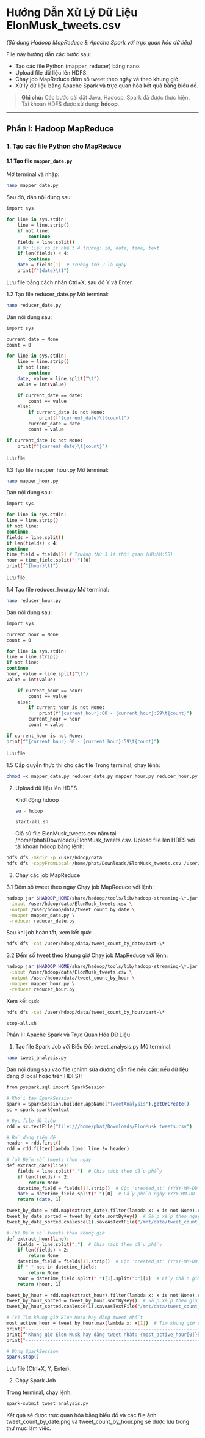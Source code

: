 # Hướng Dẫn Xử Lý Dữ Liệu ElonMusk_tweets.csv

_(Sử dụng Hadoop MapReduce & Apache Spark với trực quan hóa dữ liệu)_

File này hướng dẫn các bước sau:

- Tạo các file Python (mapper, reducer) bằng nano.
- Upload file dữ liệu lên HDFS.
- Chạy job MapReduce đếm số tweet theo ngày và theo khung giờ.
- Xử lý dữ liệu bằng Apache Spark và trực quan hóa kết quả bằng biểu đồ.

> **Ghi chú:** Các bước cài đặt Java, Hadoop, Spark đã được thực hiện.  
> Tài khoản HDFS được sử dụng: **hdoop**.

---

## Phần I: Hadoop MapReduce

### 1. Tạo các file Python cho MapReduce

#### 1.1 Tạo file `mapper_date.py`

Mở terminal và nhập:

```bash
nano mapper_date.py
```

Sau đó, dán nội dung sau:

```bash
import sys

for line in sys.stdin:
    line = line.strip()
    if not line:
        continue
    fields = line.split()
    # Dữ liệu có ít nhất 4 trường: id, date, time, text
    if len(fields) < 4:
        continue
    date = fields[1]  # Trường thứ 2 là ngày
    print(f"{date}\t1")
```

Lưu file bằng cách nhấn Ctrl+X, sau đó Y và Enter.

1.2 Tạo file reducer_date.py
Mở terminal:

```bash
nano reducer_date.py
```

Dán nội dung sau:

```bash
import sys

current_date = None
count = 0

for line in sys.stdin:
    line = line.strip()
    if not line:
        continue
    date, value = line.split("\t")
    value = int(value)

    if current_date == date:
        count += value
    else:
        if current_date is not None:
            print(f"{current_date}\t{count}")
        current_date = date
        count = value

if current_date is not None:
    print(f"{current_date}\t{count}")
```

Lưu file.

1.3 Tạo file mapper_hour.py
Mở terminal:

```bash
nano mapper_hour.py
```

Dán nội dung sau:

```bash
import sys

for line in sys.stdin:
line = line.strip()
if not line:
continue
fields = line.split()
if len(fields) < 4:
continue
time_field = fields[2] # Trường thứ 3 là thời gian (HH:MM:SS)
hour = time_field.split(":")[0]
print(f"{hour}\t1")
```

Lưu file.

1.4 Tạo file reducer_hour.py
Mở terminal:

```bash
nano reducer_hour.py
```

Dán nội dung sau:

```bash
import sys

current_hour = None
count = 0

for line in sys.stdin:
line = line.strip()
if not line:
continue
hour, value = line.split("\t")
value = int(value)

    if current_hour == hour:
        count += value
    else:
        if current_hour is not None:
            print(f"{current_hour}:00 - {current_hour}:59\t{count}")
        current_hour = hour
        count = value

if current_hour is not None:
print(f"{current_hour}:00 - {current_hour}:59\t{count}")
```

Lưu file.

1.5 Cấp quyền thực thi cho các file
Trong terminal, chạy lệnh:

```bash
chmod +x mapper_date.py reducer_date.py mapper_hour.py reducer_hour.py
```

2. Upload dữ liệu lên HDFS

   Khởi động hdoop

   ```bash
   su - hdoop
   ```

   ```bash
   start-all.sh
   ```

   Giả sử file ElonMusk_tweets.csv nằm tại /home/phat/Downloads/ElonMusk_tweets.csv. Upload file lên HDFS với tài khoản hdoop bằng lệnh:

```bash
hdfs dfs -mkdir -p /user/hdoop/data
hdfs dfs -copyFromLocal /home/phat/Downloads/ElonMusk_tweets.csv /user/hdoop/data
```

3. Chạy các job MapReduce

3.1 Đếm số tweet theo ngày
Chạy job MapReduce với lệnh:

```bash
hadoop jar $HADOOP_HOME/share/hadoop/tools/lib/hadoop-streaming-\*.jar \
 -input /user/hdoop/data/ElonMusk_tweets.csv \
 -output /user/hdoop/data/tweet_count_by_date \
 -mapper mapper_date.py \
 -reducer reducer_date.py
```

Sau khi job hoàn tất, xem kết quả:

```bash
hdfs dfs -cat /user/hdoop/data/tweet_count_by_date/part-\*
```

3.2 Đếm số tweet theo khung giờ
Chạy job MapReduce với lệnh:

```bash
hadoop jar $HADOOP_HOME/share/hadoop/tools/lib/hadoop-streaming-\*.jar \
 -input /user/hdoop/data/ElonMusk_tweets.csv \
 -output /user/hdoop/data/tweet_count_by_hour \
 -mapper mapper_hour.py \
 -reducer reducer_hour.py
```

Xem kết quả:

```bash
hdfs dfs -cat /user/hdoop/data/tweet_count_by_hour/part-\*
```

```bash
stop-all.sh
```

Phần II: Apache Spark và Trực Quan Hóa Dữ Liệu

1. Tạo file Spark Job với Biểu Đồ: tweet_analysis.py
   Mở terminal:

```bash
nano tweet_analysis.py
```

Dán nội dung sau vào file (chỉnh sửa đường dẫn file nếu cần: nếu dữ liệu đang ở local hoặc trên HDFS):

```bash
from pyspark.sql import SparkSession

# Khởi tạo SparkSession
spark = SparkSession.builder.appName("TweetAnalysis").getOrCreate()
sc = spark.sparkContext

# Đọc file dữ liệu
rdd = sc.textFile("file:///home/phat/Downloads/ElonMusk_tweets.csv")

# Bỏ dòng tiêu đề
header = rdd.first()
rdd = rdd.filter(lambda line: line != header)

# (a) Đếm số tweets theo ngày
def extract_date(line):
    fields = line.split(",")  # Chia tách theo dấu phẩy
    if len(fields) < 2:
        return None
    datetime_field = fields[1].strip()  # Cột 'created_at' (YYYY-MM-DD HH:MM:SS)
    date = datetime_field.split(" ")[0]  # Lấy phần ngày YYYY-MM-DD
    return (date, 1)

tweet_by_date = rdd.map(extract_date).filter(lambda x: x is not None).reduceByKey(lambda a, b: a + b)
tweet_by_date_sorted = tweet_by_date.sortByKey()  # Sắp xếp theo ngày
tweet_by_date_sorted.coalesce(1).saveAsTextFile("/mnt/data/tweet_count_by_date")  # Xuất ra file

# (b) Đếm số tweets theo khung giờ
def extract_hour(line):
    fields = line.split(",")  # Chia tách theo dấu phẩy
    if len(fields) < 2:
        return None
    datetime_field = fields[1].strip()  # Cột 'created_at' (YYYY-MM-DD HH:MM:SS)
    if " " not in datetime_field:
        return None
    hour = datetime_field.split(" ")[1].split(":")[0]  # Lấy phần giờ HH
    return (hour, 1)

tweet_by_hour = rdd.map(extract_hour).filter(lambda x: x is not None).reduceByKey(lambda a, b: a + b)
tweet_by_hour_sorted = tweet_by_hour.sortByKey()  # Sắp xếp theo giờ
tweet_by_hour_sorted.coalesce(1).saveAsTextFile("/mnt/data/tweet_count_by_hour")  # Xuất ra file

# (c) Tìm khung giờ Elon Musk hay đăng tweet nhất
most_active_hour = tweet_by_hour.max(lambda x: x[1])  # Tìm khung giờ có số tweet nhiều nhất
print("-------------------------------------------------------------------------------------------------")
print(f"Khung giờ Elon Musk hay đăng tweet nhất: {most_active_hour[0]}h với {most_active_hour[1]} tweet")
print("-------------------------------------------------------------------------------------------------")

# Dừng SparkSession
spark.stop()


```

Lưu file (Ctrl+X, Y, Enter).

2. Chạy Spark Job

Trong terminal, chạy lệnh:

```bash
spark-submit tweet_analysis.py
```

Kết quả sẽ được trực quan hóa bằng biểu đồ và các file ảnh tweet_count_by_date.png và tweet_count_by_hour.png sẽ được lưu trong thư mục làm việc.
